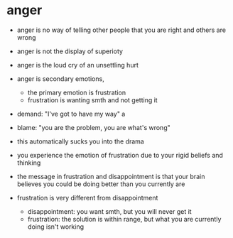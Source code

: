# anger

- anger is no way of telling other people that you are right and others are wrong

- anger is not the display of superioty

- anger is the loud cry of an unsettling hurt

- anger is secondary emotions,
  - the primary emotion is frustration
  - frustration is wanting smth and not getting it


- demand: "I've got to have my way" a
- blame: "you are the problem, you are what's wrong"
- this automatically sucks you into the drama


- you experience the emotion of frustration due to your rigid beliefs and thinking

- the message in frustration and disappointment is that your brain believes you
  could be doing better than you currently are

- frustration is very different from disappointment
  - disappointment: you want smth, but you will never get it
  - frustration: the solution is within range, but what you are currently doing isn't working
